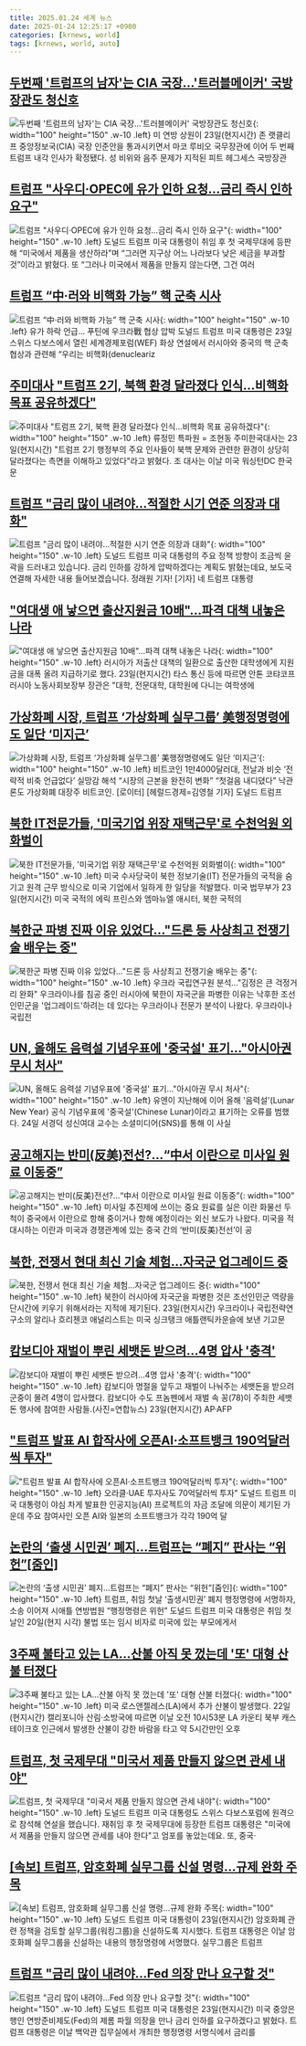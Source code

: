 ```yaml
---
title: 2025.01.24 세계 뉴스
date: 2025-01-24 12:25:17 +0900
categories: [krnews, world]
tags: [krnews, world, auto]
---
```

## [두번째 '트럼프의 남자'는 CIA 국장…'트러블메이커' 국방장관도 청신호](https://n.news.naver.com/mnews/article/277/0005538448)

![두번째 '트럼프의 남자'는 CIA 국장…'트러블메이커' 국방장관도 청신호](https://mimgnews.pstatic.net/image/origin/277/2025/01/24/5538448.jpg?type=nf220_150){: width="100" height="150" .w-10 .left}
미 연방 상원이 23일(현지시간) 존 랫클리프 중앙정보국(CIA) 국장 인준안을 통과시키면서 마코 루비오 국무장관에 이어 두 번째 트럼프 내각 인사가 확정됐다. 성 비위와 음주 문제가 지적된 피트 헤그세스 국방장관

## [트럼프 "사우디·OPEC에 유가 인하 요청…금리 즉시 인하 요구"](https://n.news.naver.com/mnews/article/011/0004443737)

![트럼프 "사우디·OPEC에 유가 인하 요청…금리 즉시 인하 요구"](https://mimgnews.pstatic.net/image/origin/011/2025/01/24/4443737.jpg?type=nf220_150){: width="100" height="150" .w-10 .left}
도널드 트럼프 미국 대통령이 취임 후 첫 국제무대에 등판해 “미국에서 제품을 생산하라”며 “그러면 지구상 어느 나라보다 낮은 세금을 부과할 것”이라고 밝혔다. 또 “그러나 미국에서 제품을 만들지 않는다면, 그건 여러

## [트럼프 “中·러와 비핵화 가능” 핵 군축 시사](https://n.news.naver.com/mnews/article/023/0003884476)

![트럼프 “中·러와 비핵화 가능” 핵 군축 시사](https://mimgnews.pstatic.net/image/origin/023/2025/01/24/3884476.jpg?type=nf220_150){: width="100" height="150" .w-10 .left}
유가 하락 언급… 푸틴에 우크라戰 협상 압박 도널드 트럼프 미국 대통령은 23일 스위스 다보스에서 열린 세계경제포럼(WEF) 화상 연설에서 러시아와 중국의 핵 군축 협상과 관련해 “우리는 비핵화(denucleariz

## [주미대사 "트럼프 2기, 북핵 환경 달라졌다 인식…비핵화 목표 공유하겠다"](https://n.news.naver.com/mnews/article/421/0008041522)

![주미대사 "트럼프 2기, 북핵 환경 달라졌다 인식…비핵화 목표 공유하겠다"](https://mimgnews.pstatic.net/image/origin/421/2025/01/24/8041522.jpg?type=nf220_150){: width="100" height="150" .w-10 .left}
류정민 특파원 = 조현동 주미한국대사는 23일(현지시간) "트럼프 2기 행정부의 주요 인사들이 북핵 문제와 관련한 환경이 상당히 달라졌다는 측면을 이해하고 있었다"라고 밝혔다. 조 대사는 이날 미국 워싱턴DC 한국문

## [트럼프 "금리 많이 내려야…적절한 시기 연준 의장과 대화"](https://n.news.naver.com/mnews/article/422/0000708153)

![트럼프 "금리 많이 내려야…적절한 시기 연준 의장과 대화"](https://mimgnews.pstatic.net/image/origin/422/2025/01/24/708153.jpg?type=nf220_150){: width="100" height="150" .w-10 .left}
도널드 트럼프 미국 대통령의 주요 정책 방향이 조금씩 윤곽을 드러내고 있습니다. 금리 인하를 강하게 압박하겠다는 계획도 밝혔는데요, 보도국 연결해 자세한 내용 들어보겠습니다. 정래원 기자! [기자] 네 트럼프 대통령

## ["여대생 애 낳으면 출산지원금 10배"…파격 대책 내놓은 나라](https://n.news.naver.com/mnews/article/025/0003417005)

!["여대생 애 낳으면 출산지원금 10배"…파격 대책 내놓은 나라](https://mimgnews.pstatic.net/image/origin/025/2025/01/24/3417005.jpg?type=nf220_150){: width="100" height="150" .w-10 .left}
러시아가 저출산 대책의 일환으로 출산한 대학생에게 지원금을 대폭 올려 지급하기로 했다. 23일(현지시간) 타스 통신 등에 따르면 안톤 코탸코프 러시아 노동사회보장부 장관은 "대학, 전문대학, 대학원에 다니는 여학생에

## [가상화폐 시장, 트럼프 ‘가상화폐 실무그룹’ 美행정명령에도 일단 ‘미지근’](https://n.news.naver.com/mnews/article/016/0002420649)

![가상화폐 시장, 트럼프 ‘가상화폐 실무그룹’ 美행정명령에도 일단 ‘미지근’](https://mimgnews.pstatic.net/image/origin/016/2025/01/24/2420649.jpg?type=nf220_150){: width="100" height="150" .w-10 .left}
비트코인 1만4000달러대, 전날과 비슷 ‘전략적 비축 언급없다’ 실망감 해석 “시장의 근본을 완전히 변화” “첫걸음 내디뎠다” 낙관론도 가상화폐 대장주 비트코인. [로이터] [헤럴드경제=김영철 기자] 도널드 트럼프

## [북한 IT전문가들, '미국기업 위장 재택근무'로 수천억원 외화벌이](https://n.news.naver.com/mnews/article/025/0003417057)

![북한 IT전문가들, '미국기업 위장 재택근무'로 수천억원 외화벌이](https://mimgnews.pstatic.net/image/origin/025/2025/01/24/3417057.jpg?type=nf220_150){: width="100" height="150" .w-10 .left}
미국 수사당국이 북한 정보기술(IT) 전문가들의 국적을 숨기고 원격 근무 방식으로 미국 기업에서 일하게 한 일당을 적발했다. 미국 법무부가 23일(현지시간) 미국 국적의 에릭 프린스와 엠마뉴엘 애시터, 북한 국적의

## [북한군 파병 진짜 이유 있었다…"드론 등 사상최고 전쟁기술 배우는 중"](https://n.news.naver.com/mnews/article/029/0002931846)

![북한군 파병 진짜 이유 있었다…"드론 등 사상최고 전쟁기술 배우는 중"](https://mimgnews.pstatic.net/image/origin/029/2025/01/24/2931846.jpg?type=nf220_150){: width="100" height="150" .w-10 .left}
우크라 국립연구원 분석…"김정은 큰 걱정거리 완화" 우크라이나를 침공 중인 러시아에 북한이 자국군을 파병한 이유는 낙후한 조선인민군을 '업그레이드'하려는 데 있다는 우크라이나 전문가 분석이 나왔다. 우크라이나 국립전

## [UN, 올해도 음력설 기념우표에 '중국설' 표기..."아시아권 무시 처사"](https://n.news.naver.com/mnews/article/052/0002145108)

![UN, 올해도 음력설 기념우표에 '중국설' 표기..."아시아권 무시 처사"](https://mimgnews.pstatic.net/image/origin/052/2025/01/24/2145108.jpg?type=nf220_150){: width="100" height="150" .w-10 .left}
유엔이 지난해에 이어 올해 '음력설'(Lunar New Year) 공식 기념우표에 '중국설'(Chinese Lunar)이라고 표기하는 오류를 범했다. 24일 서경덕 성신여대 교수는 소셜미디어(SNS)를 통해 이 사실

## [공고해지는 반미(反美)전선?...“中서 이란으로 미사일 원료 이동중”](https://n.news.naver.com/mnews/article/021/0002686035)

![공고해지는 반미(反美)전선?...“中서 이란으로 미사일 원료 이동중”](https://mimgnews.pstatic.net/image/origin/021/2025/01/23/2686035.jpg?type=nf220_150){: width="100" height="150" .w-10 .left}
미사일 추진제에 쓰이는 중요 원료를 실은 이란 화물선 두 척이 중국에서 이란으로 항해 중이거나 항해 예정이라는 외신 보도가 나왔다. 미국을 적대시하는 이란과 미국과 경쟁관계에 있는 중국 간의 ‘반미(反美)전선’이 공

## [북한, 전쟁서 현대 최신 기술 체험…자국군 업그레이드 중](https://n.news.naver.com/mnews/article/021/0002686332)

![북한, 전쟁서 현대 최신 기술 체험…자국군 업그레이드 중](https://mimgnews.pstatic.net/image/origin/021/2025/01/24/2686332.jpg?type=nf220_150){: width="100" height="150" .w-10 .left}
북한이 러시아에 자국군을 파병한 것은 조선인민군 역량을 단시간에 키우기 위해서라는 지적에 제기된다. 23일(현지시간) 우크라이나 국립전략연구소의 알리나 흐리첸코 애널리스트는 미국 싱크탱크 애틀랜틱카운슬에 보낸 기고문

## [캄보디아 재벌이 뿌린 세뱃돈 받으려…4명 압사 '충격'](https://n.news.naver.com/mnews/article/018/0005931288)

![캄보디아 재벌이 뿌린 세뱃돈 받으려…4명 압사 '충격'](https://mimgnews.pstatic.net/image/origin/018/2025/01/23/5931288.jpg?type=nf220_150){: width="100" height="150" .w-10 .left}
캄보디아 명절을 앞두고 재벌이 나눠주는 세뱃돈을 받으려 군중이 몰려 4명이 압사했다. 캄보디아 수도 프놈펜에서 재벌 속 꽁(78)이 주최한 세뱃돈 행사에 참여한 사람들.(사진=연합뉴스) 23일(현지시간) AP·AFP

## ["트럼프 발표 AI 합작사에 오픈AI·소프트뱅크 190억달러씩 투자"](https://n.news.naver.com/mnews/article/001/0015178289)

!["트럼프 발표 AI 합작사에 오픈AI·소프트뱅크 190억달러씩 투자"](https://mimgnews.pstatic.net/image/origin/001/2025/01/23/15178289.jpg?type=nf220_150){: width="100" height="150" .w-10 .left}
오라클·UAE 투자사도 70억달러씩 투자" 도널드 트럼프 미국 대통령이 야심 차게 발표한 인공지능(AI) 프로젝트의 자금 조달에 의문이 제기된 가운데 주요 참여사인 오픈 AI와 일본의 소프트뱅크가 각각 190억 달

## [논란의 ‘출생 시민권’ 폐지...트럼프는 “폐지” 판사는 “위헌”[줌인]](https://n.news.naver.com/mnews/article/366/0001049460)

![논란의 ‘출생 시민권’ 폐지...트럼프는 “폐지” 판사는 “위헌”[줌인]](https://mimgnews.pstatic.net/image/origin/366/2025/01/24/1049460.jpg?type=nf220_150){: width="100" height="150" .w-10 .left}
트럼프, 취임 첫날 ‘출생시민권’ 폐지 행정명령에 서명하자, 소송 이어져 시애틀 연방법원 “행정명령은 위헌” 도널드 트럼프 미국 대통령은 취임 첫날인 20일(현지 시각) 불법 또는 임시 비자로 미국에 있는 부모에게서

## [3주째 불타고 있는 LA…산불 아직 못 껐는데 '또' 대형 산불 터졌다](https://n.news.naver.com/mnews/article/011/0004443715)

![3주째 불타고 있는 LA…산불 아직 못 껐는데 '또' 대형 산불 터졌다](https://mimgnews.pstatic.net/image/origin/011/2025/01/23/4443715.jpg?type=nf220_150){: width="100" height="150" .w-10 .left}
미국 로스앤젤레스(LA)에서 추가 산불이 발생했다. 22일(현지시간) 캘리포니아 산림·소방국에 따르면 이날 오전 10시53분 LA 카운티 북부 캐스테이크호 인근에서 발생한 산불이 강한 바람을 타고 약 5시간만인 오후

## [트럼프, 첫 국제무대 "미국서 제품 만들지 않으면 관세 내야"](https://n.news.naver.com/mnews/article/057/0001868514)

![트럼프, 첫 국제무대 "미국서 제품 만들지 않으면 관세 내야"](https://mimgnews.pstatic.net/image/origin/057/2025/01/24/1868514.jpg?type=nf220_150){: width="100" height="150" .w-10 .left}
도널드 트럼프 미국 대통령도 스위스 다보스포럼에 원격으로 참석해 연설을 했습니다. 재취임 후 첫 국제무대에 등장한 트럼프 대통령은 "미국에서 제품을 만들지 않으면 관세를 내야 한다"고 엄포를 놓았는데요. 또, 중국·

## [[속보] 트럼프, 암호화폐 실무그룹 신설 명령…규제 완화 주목](https://n.news.naver.com/mnews/article/025/0003417031)

![[속보] 트럼프, 암호화폐 실무그룹 신설 명령…규제 완화 주목](https://mimgnews.pstatic.net/image/origin/025/2025/01/24/3417031.jpg?type=nf220_150){: width="100" height="150" .w-10 .left}
도널드 트럼프 미국 대통령이 23일(현지시간) 암호화폐 관련 정책을 검토할 실무그룹(워킹그룹)을 신설하도록 지시했다. 트럼프 대통령은 이날 암호화폐 실무그룹을 신설하는 내용의 행정명령에 서명했다. 실무그룹은 트럼프

## [트럼프 "금리 많이 내려야…Fed 의장 만나 요구할 것"](https://n.news.naver.com/mnews/article/025/0003417035)

![트럼프 "금리 많이 내려야…Fed 의장 만나 요구할 것"](https://mimgnews.pstatic.net/image/origin/025/2025/01/24/3417035.jpg?type=nf220_150){: width="100" height="150" .w-10 .left}
도널드 트럼프 미국 대통령은 23일(현지시간) 미국 중앙은행인 연방준비제도(Fed)의 제롬 파월 의장을 만나 금리 인하를 요구하겠다고 밝혔다. 트럼프 대통령은 이날 백악관 집무실에서 개최한 행정명령 서명식에서 금리를

